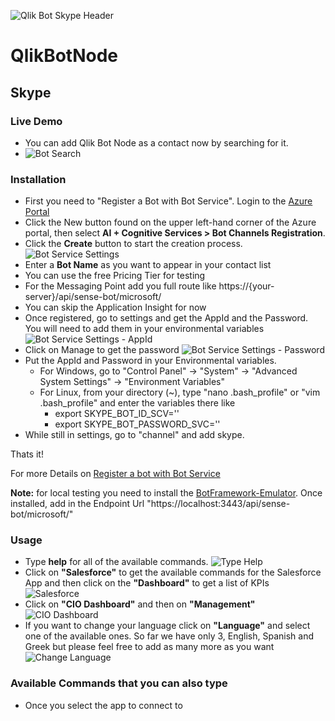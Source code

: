 ![Qlik Bot Skype Header](/screenshots/skype/Qlik_BOT_Headers_Skype.jpg?raw=true "Qlik Bot Skype Header")

# QlikBotNode 

## Skype

### Live Demo

- You can add Qlik Bot Node as a contact now by searching for it. 
- ![Bot Search](/screenshots/skype/search-bot.png?raw=true "Bot Search")

### Installation

- First you need to "Register a Bot with Bot Service". Login to the [Azure Portal](http://portal.azure.com/)
- Click the New button found on the upper left-hand corner of the Azure portal, then select **AI + Cognitive Services > Bot Channels Registration**.
- Click the **Create** button to start the creation process.
![Bot Service Settings](/screenshots/skype/registration-create-bot-service-blade.png?raw=true "Bot Service Settings")
- Enter a **Bot Name** as you want to appear in your contact list
- You can use the free Pricing Tier for testing
- For the Messaging Point add you full route like https://{your-server}/api/sense-bot/microsoft/
- You can skip the Application Insight for now
- Once registered, go to settings and get the AppId and the Password. You will need to add them in your environmental variables
![Bot Service Settings - AppId](/screenshots/skype/registration-settings-manage-link.png "Bot Service Settings - AppId")
- Click on Manage to get the password
![Bot Service Settings - Password](/screenshots/skype/registration-generate-app-password.png "Bot Service Settings - Password")
- Put the AppId and Password in your Environmental variables.
	- For Windows, go to "Control Panel" -> "System" -> "Advanced System Settings" -> "Environment Variables"
	- For Linux, from your directory (~), type "nano .bash_profile" or "vim .bash_profile" and enter the variables there like 
		- export SKYPE_BOT_ID_SCV=''
        - export SKYPE_BOT_PASSWORD_SVC=''
- While still in settings, go to "channel" and add skype.

Thats it!

For more Details on [Register a bot with Bot Service](https://docs.microsoft.com/en-us/bot-framework/bot-service-quickstart-registration "Register a bot with Bot Service")

**Note:** for local testing you need to install the [BotFramework-Emulator](https://github.com/Microsoft/BotFramework-Emulator "BotFramework-Emulator"). Once installed, add in the Endpoint Url "https://localhost:3443/api/sense-bot/microsoft/"

### Usage

- Type **help** for all of the available commands.
![Type Help](/screenshots/skype/chat-help.png "Type Help")
- Click on **"Salesforce"** to get the available commands for the Salesforce App and then click on the **"Dashboard"** to get a list of KPIs
![Salesforce](/screenshots/skype/chat-salesforce.png "Salesforce")
- Click on **"CIO Dashboard"** and then on **"Management"**
![CIO Dashboard](/screenshots/skype/chat-cio.png "CIO Dashboard")
- If you want to change your language click on **"Language"** and select one of the available ones. So far we have only 3, English, Spanish and Greek but please feel free to add as many more as you want
![Change Language](/screenshots/skype/chat-language.png "Change Language")


### Available Commands that you can also type

- Once you select the app to connect to

